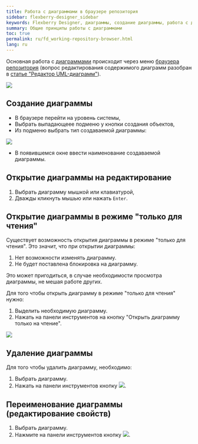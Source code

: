 ```yaml
---
title: Работа с диаграммами в браузере репозитория
sidebar: flexberry-designer_sidebar
keywords: Flexberry Designer, диаграммы, создание диаграммы, работа с диаграммами
summary: Общие принципы работы с диаграммами
toc: true
permalink: ru/fd_working-repository-browser.html
lang: ru
---
```


Основная работа с [диаграммами](fd_editing-diagram.html) происходит через меню [браузера репозитория](fd_repository-browser.html) (вопрос редактирования содержимого диаграмм разобран в [статье "Редактор UML-диаграмм"](fd_editing-diagram.html)).

![](/images/pages/products/flexberry-designer/diagrams-editor/diagram-opportunities.png)

## Создание диаграммы

* В браузере перейти на уровень системы, 
* Выбрать выпадающеее подменю у кнопки создания объектов,
* Из подменю выбрать тип создаваемой диаграммы:

![](/images/pages/products/flexberry-designer/diagrams-editor/diagram-creation.jpg)

* В появившемся окне ввести наименование создаваемой диаграммы.

## Открытие диаграммы на редактирование

1. Выбрать диаграмму мышкой или клавиатурой,
2. Дважды кликнуть мышью или нажать `Enter`.

## Открытие диаграммы в режиме "только для чтения"

Существует возможность открытия диаграммы в режиме "только для чтения". Это значит, что при открытии диаграммы:
1. Нет возможности изменять диаграмму.
2. Не будет поставлена блокировка на диаграмму.

Это может пригодиться, в случае необходимости просмотра диаграммы, не мешая работе других.

Для того чтобы открыть диаграмму в режиме "только для чтения" нужно:

1. Выделить необходимую диаграмму.
2. Нажать на панели инструментов на  кнопку "Открыть диаграмму только на чтение".

![](/images/pages/products/flexberry-designer/diagrams-editor/diagram-readonly.png)

## Удаление диаграммы

Для того чтобы удалить диаграмму, необходимо:

1. Выбрать диаграмму.
2. Нажать на панели инструментов кнопку ![](/images/pages/products/flexberry-designer/diagrams-editor/delbtn.jpg).

## Переименование диаграммы (редактирование свойств)

1. Выбрать диаграмму.
2. Нажмите на панели инструментов кнопку ![](/images/pages/products/flexberry-designer/diagrams-editor/propertiesbtn.jpg).
